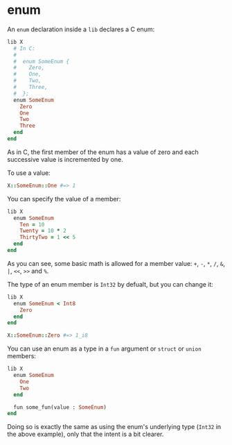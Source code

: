 # enum

An `enum` declaration inside a `lib` declares a C enum:

```ruby
lib X
  # In C:
  #
  #  enum SomeEnum {
  #    Zero,
  #    One,
  #    Two,
  #    Three,
  #  };
  enum SomeEnum
    Zero
    One
    Two
    Three
  end
end
```

As in C, the first member of the enum has a value of zero and each successive value is incremented by one.

To use a value:

```ruby
X::SomeEnum::One #=> 1
```

You can specify the value of a member:

```ruby
lib X
  enum SomeEnum
    Ten = 10
    Twenty = 10 * 2
    ThirtyTwo = 1 << 5
  end
end
```

As you can see, some basic math is allowed for a member value: `+`, `-`, `*`, `/`, `&`, `|`, `<<`, `>>` and `%`.

The type of an enum member is `Int32` by defualt, but you can change it:

```ruby
lib X
  enum SomeEnum < Int8
    Zero
  end
end

X::SomeEnum::Zero #=> 1_i8
```

You can use an enum as a type in a `fun` argument or `struct` or `union` members:

```ruby
lib X
  enum SomeEnum
    One
    Two
  end

  fun some_fun(value : SomeEnum)
end
```

Doing so is exactly the same as using the enum's underlying type (`Int32` in the above example), only that the intent is a bit clearer.
